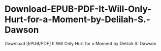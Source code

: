 # Download-EPUB-PDF-It-Will-Only-Hurt-for-a-Moment-by-Delilah-S.-Dawson
Download [EPUB/PDF] It Will Only Hurt for a Moment by Delilah S. Dawson
